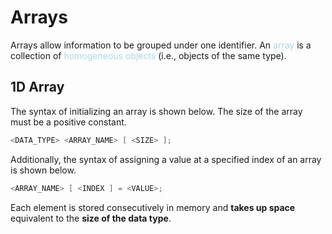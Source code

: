 # Arrays
Arrays allow information to be grouped under one identifier. An <span style = "color:lightblue">array</span> is a collection of <span style = "color:lightblue">homogeneous objects</span> (i.e., objects of the same type).
## 1D Array
The syntax of initializing an array is shown below. The size of the array must be a positive constant.

```C++
<DATA_TYPE> <ARRAY_NAME> [ <SIZE> ];
```

Additionally, the syntax of assigning a value at a specified index of an array is shown below.

```C++
<ARRAY_NAME> [ <INDEX ] = <VALUE>;
```

Each element is stored consecutively in memory and **takes up space** equivalent to the **size of the data type**. 
